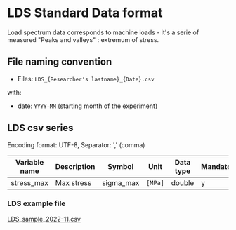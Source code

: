 # LDS Standard Data format

Load spectrum data corresponds to machine loads - it's a serie of measured "Peaks and valleys" : extremum of stress.

## File naming convention

- Files: `LDS_{Researcher's lastname}_{Date}.csv`

with:

- date: `YYYY-MM` (starting month of the experiment)

## LDS csv series

Encoding format: UTF-8, Separator: ',' (comma)

| Variable name | Description | Symbol    | Unit    | Data type | Mandatory |
| ------------- | ----------- | --------- | ------- | --------- | --------- |
| stress_max    | Max stress  | sigma_max | `[MPa]` | double    | y         |

### LDS example file

[LDS_sample_2022-11.csv](/Data/samples/LDS_sample_2022-11.csv)
